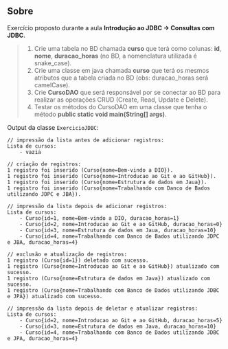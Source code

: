## Sobre

Exercício proposto durante a aula **Introdução ao JDBC -> Consultas com JDBC**.

> 1. Crie uma tabela no BD chamada **curso** que terá como colunas: **id**, **nome**, **duracao_horas** (no BD, a nomenclatura utilizada é snake_case).
> 2. Crie uma classe em java chamada **curso** que terá os mesmos atributos que a tabela criada no BD (obs: duracao_horas será camelCase).
> 3. Crie **CursoDAO** que será responsável por se conectar ao BD para realizar as operações CRUD (Create, Read, Update e Delete).
> 4. Testar os métodos do CursoDAO em uma classe que tenha o método **public static void main(String[] args)**.



Output da classe `ExercicioJDBC`:

```
// impressão da lista antes de adicionar registros:
Lista de cursos: 
	- vazia

// criação de registros:
1 registro foi inserido (Curso{nome=Bem-vindo a DIO}).
1 registro foi inserido (Curso{nome=Introducao ao Git e ao GitHub}).
1 registro foi inserido (Curso{nome=Estrutura de dados em Jaua}).
1 registro foi inserido (Curso{nome=Trabalhando com Danco de Bados utilizando JDPC e JBA}).

// impressão da lista depois de adicionar registros:
Lista de cursos: 
	- Curso{id=1, nome=Bem-vindo a DIO, duracao_horas=1}
	- Curso{id=2, nome=Introducao ao Git e ao GitHub, duracao_horas=0}
	- Curso{id=3, nome=Estrutura de dados em Jaua, duracao_horas=10}
	- Curso{id=4, nome=Trabalhando com Danco de Bados utilizando JDPC e JBA, duracao_horas=4}

// exclusão e atualização de registros:
1 registro (Curso{id=1}) deletado com sucesso.
1 registro (Curso{nome=Introducao ao Git e ao GitHub}) atualizado com sucesso.
1 registro (Curso{nome=Estrutura de dados em Java}) atualizado com sucesso.
1 registro (Curso{nome=Trabalhando com Banco de Dados utilizando JDBC e JPA}) atualizado com sucesso.

// impressão da lista depois de deletar e atualizar registros:
Lista de cursos: 
	- Curso{id=2, nome=Introducao ao Git e ao GitHub, duracao_horas=5}
	- Curso{id=3, nome=Estrutura de dados em Java, duracao_horas=10}
	- Curso{id=4, nome=Trabalhando com Banco de Dados utilizando JDBC e JPA, duracao_horas=4}
```

